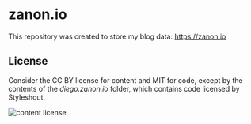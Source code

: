 # zanon.io
This repository was created to store my blog data: https://zanon.io

## License

Consider the CC BY license for content and MIT for code, except by the contents of the *diego.zanon.io* folder, which contains code licensed by Styleshout.

![content license](https://licensebuttons.net/l/by/3.0/88x31.png)
